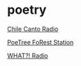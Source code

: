 # poetry

[Chile Canto Radio](https://stream.zenolive.com/r1qs1rhw91zuv.mp3)

[PoeTree FoRest Station](https://stream.zeno.fm/zf6wspbn5a0uv)

[WHAT?! Radio](https://www.liveradio.es/http://whatradio.macchiatomedia.org:9119/stream/1)

